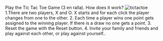 Play the Tic Tac Toe Game (3 en ralla). How does it work?
![tictactoe](https://github.com/user-attachments/assets/5be1b077-0da1-402b-b92d-bd2590123b20)
1.There are two players, X and O. X starts and for each click the player changes from one to the other.
2. Each time a player wins one point gets assigned to the winning player. If there is a draw no one gets a point.
3. Reset the game with the Reset button.
4. Invite your family and friends and play against each other, or play against yourself..
